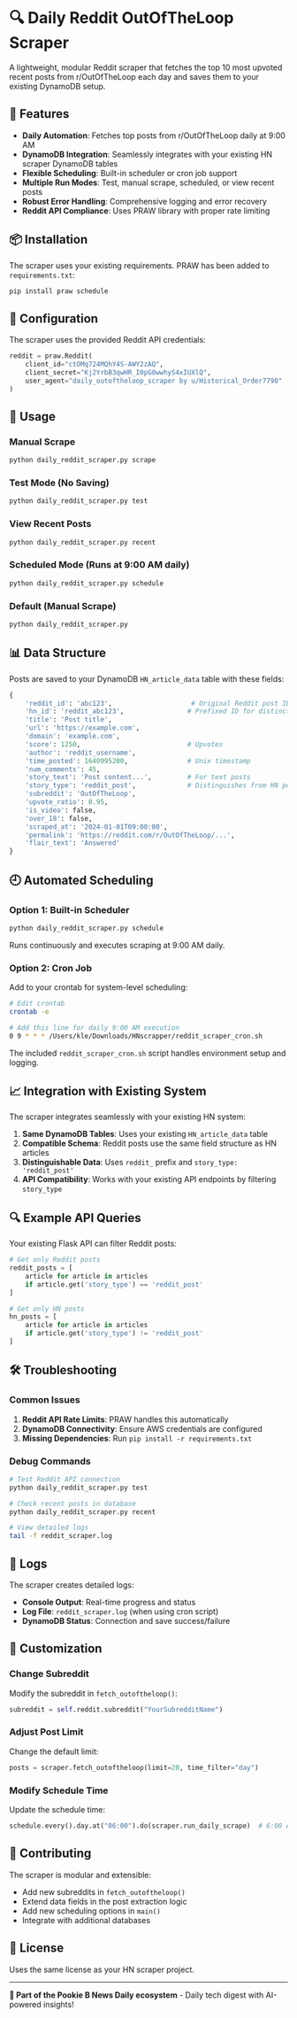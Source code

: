 # 🔍 Daily Reddit OutOfTheLoop Scraper

A lightweight, modular Reddit scraper that fetches the top 10 most upvoted recent posts from r/OutOfTheLoop each day and saves them to your existing DynamoDB setup.

## 🚀 Features

- **Daily Automation**: Fetches top posts from r/OutOfTheLoop daily at 9:00 AM
- **DynamoDB Integration**: Seamlessly integrates with your existing HN scraper DynamoDB tables
- **Flexible Scheduling**: Built-in scheduler or cron job support
- **Multiple Run Modes**: Test, manual scrape, scheduled, or view recent posts
- **Robust Error Handling**: Comprehensive logging and error recovery
- **Reddit API Compliance**: Uses PRAW library with proper rate limiting

## 📦 Installation

The scraper uses your existing requirements. PRAW has been added to `requirements.txt`:

```bash
pip install praw schedule
```

## 🔧 Configuration

The scraper uses the provided Reddit API credentials:

```python
reddit = praw.Reddit(
    client_id="ctOMq724MQhY4S-AWY2zAQ",
    client_secret="Kj2YrbB3qwHR_I0pG0wwhyS4xIUXlQ",
    user_agent="daily_outoftheloop_scraper by u/Historical_Order7790"
)
```

## 🎯 Usage

### Manual Scrape
```bash
python daily_reddit_scraper.py scrape
```

### Test Mode (No Saving)
```bash
python daily_reddit_scraper.py test
```

### View Recent Posts
```bash
python daily_reddit_scraper.py recent
```

### Scheduled Mode (Runs at 9:00 AM daily)
```bash
python daily_reddit_scraper.py schedule
```

### Default (Manual Scrape)
```bash
python daily_reddit_scraper.py
```

## 📊 Data Structure

Posts are saved to your DynamoDB `HN_article_data` table with these fields:

```python
{
    'reddit_id': 'abc123',                    # Original Reddit post ID
    'hn_id': 'reddit_abc123',                # Prefixed ID for distinction
    'title': 'Post title',
    'url': 'https://example.com',
    'domain': 'example.com',
    'score': 1250,                           # Upvotes
    'author': 'reddit_username',
    'time_posted': 1640995200,               # Unix timestamp
    'num_comments': 45,
    'story_text': 'Post content...',         # For text posts
    'story_type': 'reddit_post',             # Distinguishes from HN posts
    'subreddit': 'OutOfTheLoop',
    'upvote_ratio': 0.95,
    'is_video': false,
    'over_18': false,
    'scraped_at': '2024-01-01T09:00:00',
    'permalink': 'https://reddit.com/r/OutOfTheLoop/...',
    'flair_text': 'Answered'
}
```

## 🕘 Automated Scheduling

### Option 1: Built-in Scheduler
```bash
python daily_reddit_scraper.py schedule
```
Runs continuously and executes scraping at 9:00 AM daily.

### Option 2: Cron Job
Add to your crontab for system-level scheduling:

```bash
# Edit crontab
crontab -e

# Add this line for daily 9:00 AM execution
0 9 * * * /Users/kle/Downloads/HNscrapper/reddit_scraper_cron.sh
```

The included `reddit_scraper_cron.sh` script handles environment setup and logging.

## 📈 Integration with Existing System

The scraper integrates seamlessly with your existing HN system:

1. **Same DynamoDB Tables**: Uses your existing `HN_article_data` table
2. **Compatible Schema**: Reddit posts use the same field structure as HN articles
3. **Distinguishable Data**: Uses `reddit_` prefix and `story_type: 'reddit_post'`
4. **API Compatibility**: Works with your existing API endpoints by filtering `story_type`

## 🔍 Example API Queries

Your existing Flask API can filter Reddit posts:

```python
# Get only Reddit posts
reddit_posts = [
    article for article in articles 
    if article.get('story_type') == 'reddit_post'
]

# Get only HN posts
hn_posts = [
    article for article in articles 
    if article.get('story_type') != 'reddit_post'
]
```

## 🛠️ Troubleshooting

### Common Issues

1. **Reddit API Rate Limits**: PRAW handles this automatically
2. **DynamoDB Connectivity**: Ensure AWS credentials are configured
3. **Missing Dependencies**: Run `pip install -r requirements.txt`

### Debug Commands

```bash
# Test Reddit API connection
python daily_reddit_scraper.py test

# Check recent posts in database
python daily_reddit_scraper.py recent

# View detailed logs
tail -f reddit_scraper.log
```

## 📝 Logs

The scraper creates detailed logs:

- **Console Output**: Real-time progress and status
- **Log File**: `reddit_scraper.log` (when using cron script)
- **DynamoDB Status**: Connection and save success/failure

## 🎨 Customization

### Change Subreddit
Modify the subreddit in `fetch_outoftheloop()`:

```python
subreddit = self.reddit.subreddit("YourSubredditName")
```

### Adjust Post Limit
Change the default limit:

```python
posts = scraper.fetch_outoftheloop(limit=20, time_filter="day")
```

### Modify Schedule Time
Update the schedule time:

```python
schedule.every().day.at("06:00").do(scraper.run_daily_scrape)  # 6:00 AM
```

## 🤝 Contributing

The scraper is modular and extensible:

- Add new subreddits in `fetch_outoftheloop()`
- Extend data fields in the post extraction logic
- Add new scheduling options in `main()`
- Integrate with additional databases

## 📄 License

Uses the same license as your HN scraper project.

---

**🍯 Part of the Pookie B News Daily ecosystem** - Daily tech digest with AI-powered insights!
